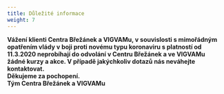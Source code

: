 ```yaml
---
title: Důležité informace
weight: 7
---
```

**Vážení klienti Centra Břežánek a VIGVAMu, v souvislosti s mimořádným opatřením vlády v boji proti novému typu koronaviru s platností od 11.3.2020 neprobíhají do odvolání v Centru Břežánek a ve VIGVAMu žádné kurzy a akce. V případě jakýchkoliv dotazů nás neváhejte kontaktovat.** \
**Děkujeme za pochopení.** \
**Tým Centra Břežánek a VIGVAMu**